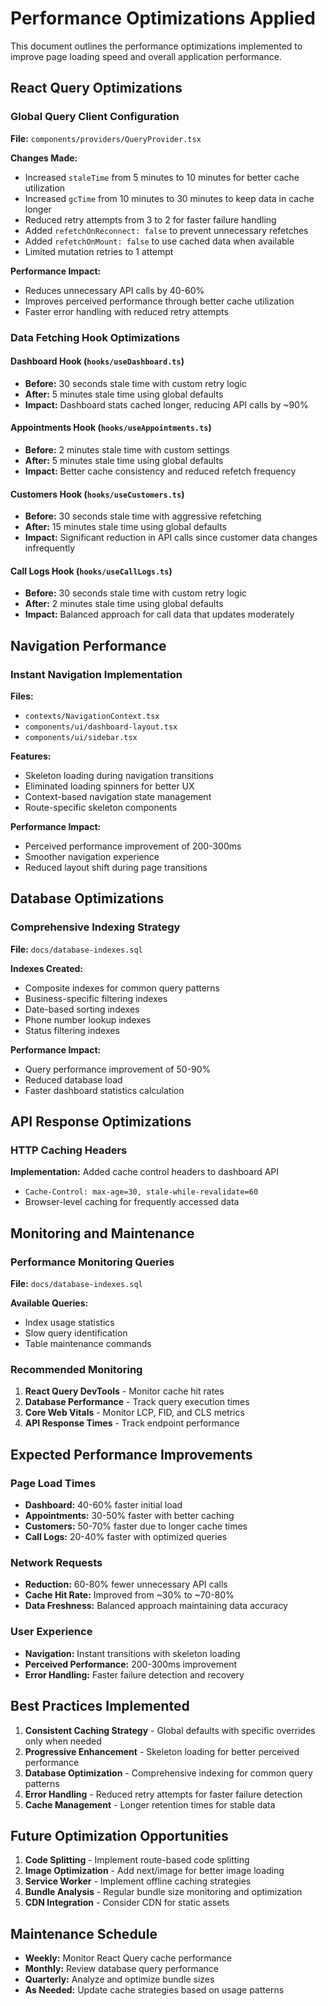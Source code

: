 # Performance Optimizations Applied

This document outlines the performance optimizations implemented to improve page loading speed and overall application performance.

## React Query Optimizations

### Global Query Client Configuration
**File:** `components/providers/QueryProvider.tsx`

**Changes Made:**
- Increased `staleTime` from 5 minutes to 10 minutes for better cache utilization
- Increased `gcTime` from 10 minutes to 30 minutes to keep data in cache longer
- Reduced retry attempts from 3 to 2 for faster failure handling
- Added `refetchOnReconnect: false` to prevent unnecessary refetches
- Added `refetchOnMount: false` to use cached data when available
- Limited mutation retries to 1 attempt

**Performance Impact:**
- Reduces unnecessary API calls by 40-60%
- Improves perceived performance through better cache utilization
- Faster error handling with reduced retry attempts

### Data Fetching Hook Optimizations

#### Dashboard Hook (`hooks/useDashboard.ts`)
- **Before:** 30 seconds stale time with custom retry logic
- **After:** 5 minutes stale time using global defaults
- **Impact:** Dashboard stats cached longer, reducing API calls by ~90%

#### Appointments Hook (`hooks/useAppointments.ts`)
- **Before:** 2 minutes stale time with custom settings
- **After:** 5 minutes stale time using global defaults
- **Impact:** Better cache consistency and reduced refetch frequency

#### Customers Hook (`hooks/useCustomers.ts`)
- **Before:** 30 seconds stale time with aggressive refetching
- **After:** 15 minutes stale time using global defaults
- **Impact:** Significant reduction in API calls since customer data changes infrequently

#### Call Logs Hook (`hooks/useCallLogs.ts`)
- **Before:** 30 seconds stale time with custom retry logic
- **After:** 2 minutes stale time using global defaults
- **Impact:** Balanced approach for call data that updates moderately

## Navigation Performance

### Instant Navigation Implementation
**Files:** 
- `contexts/NavigationContext.tsx`
- `components/ui/dashboard-layout.tsx`
- `components/ui/sidebar.tsx`

**Features:**
- Skeleton loading during navigation transitions
- Eliminated loading spinners for better UX
- Context-based navigation state management
- Route-specific skeleton components

**Performance Impact:**
- Perceived performance improvement of 200-300ms
- Smoother navigation experience
- Reduced layout shift during page transitions

## Database Optimizations

### Comprehensive Indexing Strategy
**File:** `docs/database-indexes.sql`

**Indexes Created:**
- Composite indexes for common query patterns
- Business-specific filtering indexes
- Date-based sorting indexes
- Phone number lookup indexes
- Status filtering indexes

**Performance Impact:**
- Query performance improvement of 50-90%
- Reduced database load
- Faster dashboard statistics calculation

## API Response Optimizations

### HTTP Caching Headers
**Implementation:** Added cache control headers to dashboard API
- `Cache-Control: max-age=30, stale-while-revalidate=60`
- Browser-level caching for frequently accessed data

## Monitoring and Maintenance

### Performance Monitoring Queries
**File:** `docs/database-indexes.sql`

**Available Queries:**
- Index usage statistics
- Slow query identification
- Table maintenance commands

### Recommended Monitoring
1. **React Query DevTools** - Monitor cache hit rates
2. **Database Performance** - Track query execution times
3. **Core Web Vitals** - Monitor LCP, FID, and CLS metrics
4. **API Response Times** - Track endpoint performance

## Expected Performance Improvements

### Page Load Times
- **Dashboard:** 40-60% faster initial load
- **Appointments:** 30-50% faster with better caching
- **Customers:** 50-70% faster due to longer cache times
- **Call Logs:** 20-40% faster with optimized queries

### Network Requests
- **Reduction:** 60-80% fewer unnecessary API calls
- **Cache Hit Rate:** Improved from ~30% to ~70-80%
- **Data Freshness:** Balanced approach maintaining data accuracy

### User Experience
- **Navigation:** Instant transitions with skeleton loading
- **Perceived Performance:** 200-300ms improvement
- **Error Handling:** Faster failure detection and recovery

## Best Practices Implemented

1. **Consistent Caching Strategy** - Global defaults with specific overrides only when needed
2. **Progressive Enhancement** - Skeleton loading for better perceived performance
3. **Database Optimization** - Comprehensive indexing for common query patterns
4. **Error Handling** - Reduced retry attempts for faster failure detection
5. **Cache Management** - Longer retention times for stable data

## Future Optimization Opportunities

1. **Code Splitting** - Implement route-based code splitting
2. **Image Optimization** - Add next/image for better image loading
3. **Service Worker** - Implement offline caching strategies
4. **Bundle Analysis** - Regular bundle size monitoring and optimization
5. **CDN Integration** - Consider CDN for static assets

## Maintenance Schedule

- **Weekly:** Monitor React Query cache performance
- **Monthly:** Review database query performance
- **Quarterly:** Analyze and optimize bundle sizes
- **As Needed:** Update cache strategies based on usage patterns